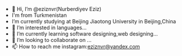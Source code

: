 - 👋 Hi, I’m @eziznvr(Nurberdiyev Eziz)
- I'm from Turkmenistan
- I’m currently studying at Beijing Jiaotong University in Beijing,China
- 👀 I’m interested in languages...
- 🌱 I’m currently learning software designing,web designing...
- 💞️ I’m looking to collaborate on ...
- 📫 How to reach me instagram:eziznvr@yandex.com

<!---
eziznvr/eziznvr is a ✨ special ✨ repository because its `README.md` (this file) appears on your GitHub profile.
You can click the Preview link to take a look at your changes.
--->
